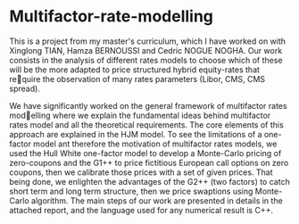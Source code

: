 # Multifactor-rate-modelling

This is a project from my master's curriculum, which I have worked on with Xinglong TIAN, Hamza BERNOUSSI and Cedric NOGUE NOGHA. Our work consists in the analysis of different rates models to choose which of these will be the more adapted to price structured hybrid equity-rates that require the observation of many rates parameters (Libor, CMS, CMS spread).

We have significantly worked on the general framework of multifactor rates modelling where we explain the fundamental ideas behind multifactor rates model and all the theoretical requirements. The core elements of this approach are explained in the HJM model. To see the limitations of a one-factor model ant therefore the motivation of multifactor rates models, we used the Hull White one-factor model to develop a Monte-Carlo pricing of zero-coupons and the G1++ to price fictitious European call options on zero coupons, then we calibrate those prices with a set of given prices. That being done, we enlighten the advantages of the G2++ (two factors) to catch short term and long term structure, then we price swaptions using Monte-Carlo algorithm. The main steps of our work are presented in details in the attached report, and the language used for any numerical result is C++.

